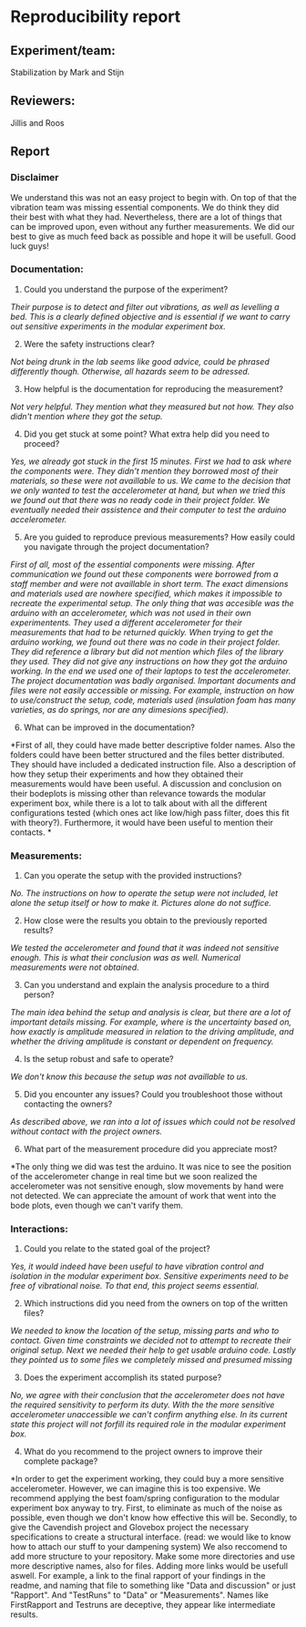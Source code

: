 # Reproducibility report

## Experiment/team: 
Stabilization by Mark and Stijn

## Reviewers: 
Jillis and Roos
## Report 


### Disclaimer
We understand this was not an easy project to begin with. On top of that the vibration team was missing essential components. We do think they did their best with what they had. Nevertheless, there are a lot of things that can be improved upon, even without any further measurements. We did our best to give as much feed back as possible and hope it will be usefull. Good luck guys!


### Documentation:

1.	Could you understand the purpose of the experiment?

*Their purpose is to detect and filter out vibrations, as well as levelling a bed. This is a clearly defined objective and is essential if we want to carry out sensitive experiments in the modular experiment box.*

2.	Were the safety instructions clear?

*Not being drunk in the lab seems like good advice, could be phrased differently though. Otherwise, all hazards seem to be adressed.*

3.	How helpful is the documentation for reproducing the measurement?

*Not very helpful. They mention what they measured but not how. They also didn't mention where they got the setup.*

4.	Did you get stuck at some point? What extra help did you need to proceed?

*Yes, we already got stuck in the first 15 minutes. First we had to ask where the components were. They didn't mention they borrowed most of their materials, so these were not availlable to us. We came to the decision that we only wanted to test the accelerometer at hand, but when we tried this we found out that there was no ready code in their project folder. We eventually needed their assistence and their computer to test the arduino accelerometer.*

5.	Are you guided to reproduce previous measurements? How easily could you navigate through the project documentation?

*First of all, most of the essential components were missing. After communication we found out these components were borrowed from a staff member and were not availlable in short term. The exact dimensions and materials used are nowhere specified, which makes it impossible to recreate the experimental setup. The only thing that was accesible was the arduino with an accelerometer, which was not used in their own experimentents. They used a different accelerometer for their measurements that had to be returned quickly.
When trying to get the arduino working, we found out there was no code in their project folder. They did reference a library but did not mention which files of the library they used. They did not give any instructions on how they got the arduino working. In the end we used one of their laptops to test the accelerometer.
The project documentation was badly organised. Important documents and files were not easily accessible or missing. For example, instruction on how to use/construct the setup, code, materials used (insulation foam has many varieties, as do springs, nor are any dimesions specified).* 

6.	What can be improved in the documentation?

*First of all, they could have made better descriptive folder names. Also the folders could have been better structured and the files better distributed. They should have included a dedicated instruction file. Also a description of how they setup their experiments and how they obtained their measurements would have been useful. A discussion and conclusion on their bodeplots is missing other than relevance towards the modular experiment box, while there is a lot to talk about with all the different configurations tested (which ones act like low/high pass filter, does this fit with theory?). Furthermore, it would have been useful to mention their contacts. *

### Measurements:

1.	Can you operate the setup with the provided instructions? 

*No. The instructions on how to operate the setup were not included, let alone the setup itself or how to make it. Pictures alone do not suffice.*

2.	How close were the results you obtain to the previously reported results?

*We tested the accelerometer and found that it was indeed not sensitive enough. This is what their conclusion was as well. Numerical measurements were not obtained.*

3.	Can you understand and explain the analysis procedure to a third person?

*The main idea behind the setup and analysis is clear, but there are a lot of important details missing. For example, where is the uncertainty based on, how exactly is amplitude measured in relation to the driving amplitude, and whether the driving amplitude is constant or dependent on frequency.*

4.	Is the setup robust and safe to operate? 

*We don't know this because the setup was not availlable to us.*

5.	Did you encounter any issues? Could you troubleshoot those without contacting the owners?

*As described above, we ran into a lot of issues which could not be resolved without contact with the project owners.*

6.	What part of the measurement procedure did you appreciate most?

*The only thing we did was test the arduino. It was nice to see the position of the accelerometer change in real time but we soon realized the accelerometer was not sensitive enough, slow movements by hand were not detected. We can appreciate the amount of work that went into the bode plots, even though we can't varify them.

### Interactions:

1.	Could you relate to the stated goal of the project?

*Yes, it would indeed have been useful to have vibration control and isolation in the modular experiment box. Sensitive experiments need to be free of vibrational noise. To that end, this project seems essential.*

2.	Which instructions did you need from the owners on top of the written files?

*We needed to know the location of the setup, missing parts and who to contact. Given time constraints we decided not to attempt to recreate their original setup. Next we needed their help to get usable arduino code. Lastly they pointed us to some files we completely missed and presumed missing*

3.	Does the experiment accomplish its stated purpose?

*No, we agree with their conclusion that the accelerometer does not have the required sensitivity to perform its duty. With the the more sensitive accelerometer unaccessible we can't confirm anything else. In its current state this project will not forfill its required role in the modular experiment box.*

4.	What do you recommend to the project owners to improve their complete package?

*In order to get the experiment working, they could buy a more sensitive accelerometer. However, we can imagine this is too expensive. We recommend applying the best foam/spring configuration to the modular experiment box anyway to try. First, to eliminate as much of the noise as possible, even though we don't know how effective this will be. Secondly, to give the Cavendish project and Glovebox project the necessary specifications to create a structural interface. (read: we would like to know how to attach our stuff to your dampening system) 
We also reccomend to add more structure to your repository. Make some more directories and use more descriptive names, also for files. Adding more links would be usefull aswell. For example, a link to the final rapport of your findings in the readme, and naming that file to something like "Data and discussion" or just "Rapport". And "TestRuns" to "Data" or "Measurements". Names like FirstRapport and Testruns are deceptive, they appear like intermediate results.




